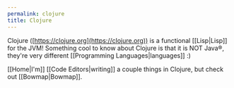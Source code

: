 ```yaml
---
permalink: clojure
title: Clojure
---
```

Clojure ([https://clojure.org](https://clojure.org)) is a functional [[Lisp|Lisp]] for the JVM! Something cool to know about Clojure is that it is NOT Java®, they're very different [[Programming Languages|languages]] :)

[[Home|I'm]] [[Code Editors|writing]] a couple things in Clojure, but check out [[Bowmap|Bowmap]].
